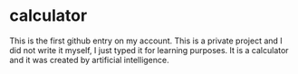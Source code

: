 <h1>calculator</h1>
<p>This is the first github entry on my account. This is a private project and I did not write it myself, I just typed it for learning purposes. It is a calculator and it was created by artificial intelligence.</p>